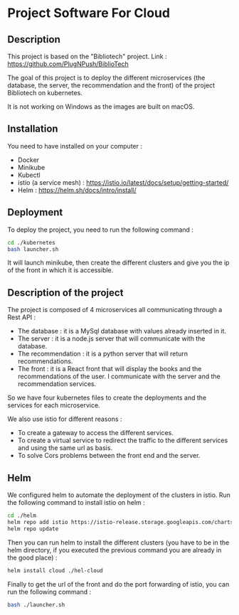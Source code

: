 # Project Software For Cloud

## Description

This project is based on the "Bibliotech" project. Link : https://github.com/PlugNPush/BiblioTech

The goal of this project is to deploy the different microservices (the database, the server, the recommendation and the front) 
of the project Bibliotech on kubernetes.

It is not working on Windows as the images are built on macOS.

## Installation

You need to have installed on your computer :
- Docker
- Minikube
- Kubectl
- istio (a service mesh) : https://istio.io/latest/docs/setup/getting-started/
- Helm : https://helm.sh/docs/intro/install/

## Deployment

To deploy the project, you need to run the following command :

```bash
cd ./kubernetes
bash launcher.sh
```

It will launch minikube, then create the different clusters and give you the ip of the front in which it is accessible.

## Description of the project

The project is composed of 4 microservices all communicating through a Rest API :
- The database : it is a MySql database with values already inserted in it.
- The server : it is a node.js server that will communicate with the database.
- The recommendation : it is a python server that will return recommendations.
- The front : it is a React front that will display the books and the recommendations of the user. I communicate with the server and the recommendation services.

So we have four kubernetes files to create the deployments and the services for each microservice.

We also use istio for different reasons :
- To create a gateway to access the different services.
- To create a virtual service to redirect the traffic to the different services and using the same url as basis.
- To solve Cors problems between the front end and the server.

## Helm

We configured helm to automate the deployment of the clusters in istio.
Run the following command to install istio on helm :

```bash
cd ./helm
helm repo add istio https://istio-release.storage.googleapis.com/charts
helm repo update
```

Then you can run helm to install the different clusters (you have to be in the helm directory, 
if you executed the previous command you are already in the good place) :

```bash
helm install cloud ./hel-cloud
```

Finally to get the url of the front and do the port forwarding of istio, you can run the following command :

```bash
bash ./launcher.sh
```
